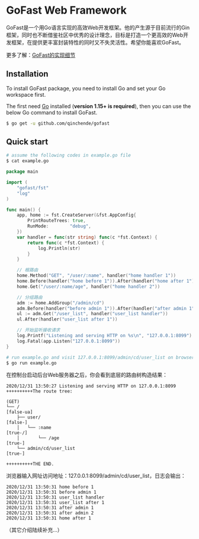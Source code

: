 # GoFast Web Framework

GoFast是一个用Go语言实现的高效Web开发框架。他的产生源于目前流行的Gin框架，同时也不断借鉴社区中优秀的设计理念，目标是打造一个更高效的Web开发框架，在提供更丰富封装特性的同时又不失灵活性。希望你能喜欢GoFast。

更多了解：[GoFast的实现细节](https://chende.ren/tags/gofast-intr/)

## Installation

To install GoFast package, you need to install Go and set your Go workspace first.

The first need [Go](https://golang.org/) installed (**version 1.15+ is required**), then you can use the below Go command to install GoFast.

```sh
$ go get -u github.com/qinchende/gofast
```

## Quick start

```sh
# assume the following codes in example.go file
$ cat example.go
```

```go
package main

import (
	"gofast/fst"
	"log"
)

func main() {
	app, home := fst.CreateServer(&fst.AppConfig{
		PrintRouteTrees: true,
		RunMode:        "debug",
	})
	var handler = func(str string) func(c *fst.Context) {
		return func(c *fst.Context) {
			log.Println(str)
		}
	}

	// 根路由
	home.Method("GET", "/user/:name", handler("home handler 1"))
	home.Before(handler("home before 1")).After(handler("home after 1"))
	home.Get("/user/:name/age", handler("home handler 2"))

	// 分组路由
	adm := home.AddGroup("/admin/cd")
	adm.Before(handler("before admin 1")).After(handler("after admin 1"), handler("after admin 2"))
	ul := adm.Get("/user_list", handler("user_list handler"))
	ul.After(handler("user_list after 1"))

	// 开始监听接收请求
	log.Printf("Listening and serving HTTP on %s\n", "127.0.0.1:8099")
	log.Fatal(app.Listen("127.0.0.1:8099"))
}

```

```sh
# run example.go and visit 127.0.0.1:8099/admin/cd/user_list on browser
$ go run example.go
```

在控制台启动后台Web服务器之后，你会看到底层的路由树构造结果：

```
2020/12/31 13:50:27 Listening and serving HTTP on 127.0.0.1:8099
++++++++++The route tree:

(GET)
└── /                                                            [false-ua]
    ├── user/                                                    [false-]
    │   └── :name                                                [true-/]
    │       └── /age                                             [true-]
    └── admin/cd/user_list                                       [true-]

++++++++++THE END.
```

浏览器输入网址访问地址：127.0.0.1:8099/admin/cd/user_list，日志会输出：

```
2020/12/31 13:50:31 home before 1
2020/12/31 13:50:31 before admin 1
2020/12/31 13:50:31 user_list handler
2020/12/31 13:50:31 user_list after 1
2020/12/31 13:50:31 after admin 1
2020/12/31 13:50:31 after admin 2
2020/12/31 13:50:31 home after 1
```

（其它介绍陆续补充...）